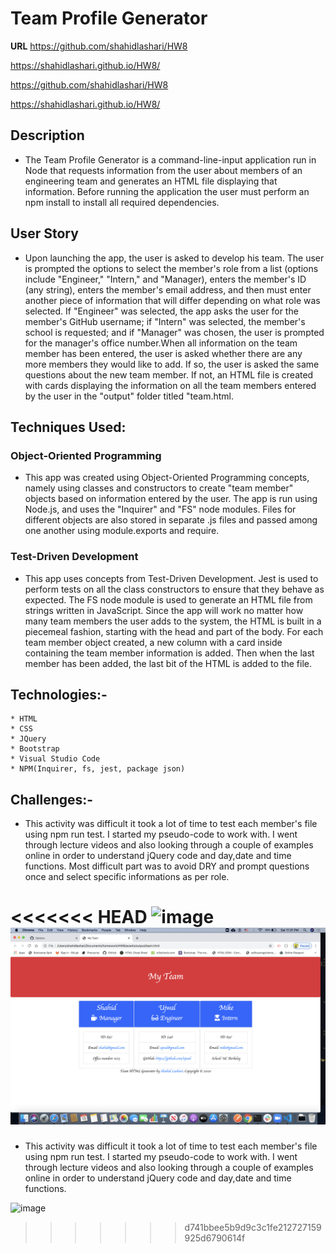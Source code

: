 # Team Profile Generator

**URL**
https://github.com/shahidlashari/HW8

https://shahidlashari.github.io/HW8/


https://github.com/shahidlashari/HW8

https://shahidlashari.github.io/HW8/

## Description

* The Team Profile Generator is a command-line-input application run in Node that requests information from the user about members of an engineering team and generates an HTML file displaying that information. Before running the application the user must perform an npm install to install all required dependencies.

## User Story

* Upon launching the app, the user is asked to develop his team. The user is prompted the options to select the member's role from a list (options include "Engineer," "Intern," and "Manager), enters the member's ID (any string), enters the member's email address, and then must enter another piece of information that will differ depending on what role was selected. If "Engineer" was selected, the app asks the user for the member's GitHub username; if "Intern" was selected, the member's school is requested; and if "Manager" was chosen, the user is prompted for the manager's office number.When all information on the team member has been entered, the user is asked whether there are any more members they would like to add. If so, the user is asked the same questions about the new team member. If not, an HTML file is created with cards displaying the information on all the team members entered by the user in the "output" folder titled "team.html.

## Techniques Used:

### Object-Oriented Programming

* This app was created using Object-Oriented Programming concepts, namely using classes and constructors to create "team member" objects based on information entered by the user. The app is run using Node.js, and uses the "Inquirer" and "FS" node modules. Files for different objects are also stored in separate .js files and passed among one another using module.exports and require.

### Test-Driven Development

* This app uses concepts from Test-Driven Development. Jest is used to perform tests on all the class constructors to ensure that they behave as expected. The FS node module is used to generate an HTML file from strings written in JavaScript. Since the app will work no matter how many team members the user adds to the system, the HTML is built in a piecemeal fashion, starting with the head and part of the body. For each team member object created, a new column with a card inside containing the team member information is added. Then when the last member has been added, the last bit of the HTML is added to the file. 

## Technologies:-

    * HTML
    * CSS 
    * JQuery
    * Bootstrap
    * Visual Studio Code
    * NPM(Inquirer, fs, jest, package json)

## Challenges:-

* This activity was difficult it took a lot of time to test each member's file using npm run test. I started my pseudo-code to work with. I went through lecture videos and also looking through a couple of examples online in order to understand jQuery code and day,date and time functions. Most difficult part was to avoid DRY and prompt questions once and select specific informations as per role. 

<<<<<<< HEAD
![image](assets/images/TeamGenerator.gif)
![image](assets/images/teamgenerator.jpg)
=======
* This activity was difficult it took a lot of time to test each member's file using npm run test. I started my pseudo-code to work with. I went through lecture videos and also looking through a couple of examples online in order to understand jQuery code and day,date and time functions.

![image](assets/images/TeamGenerator.gif)
>>>>>>> d741bbee5b9d9c3c1fe212727159925d6790614f
